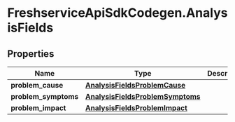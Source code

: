 # FreshserviceApiSdkCodegen.AnalysisFields

## Properties

| Name                 | Type                                                                  | Description | Notes      |
| -------------------- | --------------------------------------------------------------------- | ----------- | ---------- |
| **problem_cause**    | [**AnalysisFieldsProblemCause**](AnalysisFieldsProblemCause.md)       |             | [optional] |
| **problem_symptoms** | [**AnalysisFieldsProblemSymptoms**](AnalysisFieldsProblemSymptoms.md) |             | [optional] |
| **problem_impact**   | [**AnalysisFieldsProblemImpact**](AnalysisFieldsProblemImpact.md)     |             | [optional] |
